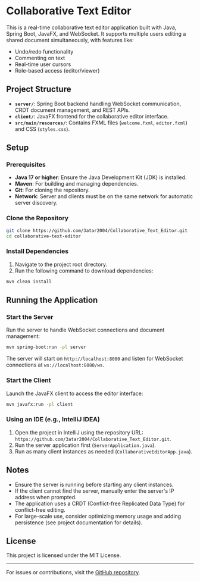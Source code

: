 # Collaborative Text Editor

This is a real-time collaborative text editor application built with Java, Spring Boot, JavaFX, and WebSocket. It supports multiple users editing a shared document simultaneously, with features like:

- Undo/redo functionality
- Commenting on text
- Real-time user cursors
- Role-based access (editor/viewer)

## Project Structure

- **`server/`**: Spring Boot backend handling WebSocket communication, CRDT document management, and REST APIs.
- **`client/`**: JavaFX frontend for the collaborative editor interface.
- **`src/main/resources/`**: Contains FXML files (`welcome.fxml`, `editor.fxml`) and CSS (`styles.css`).

## Setup

### Prerequisites

- **Java 17 or higher**: Ensure the Java Development Kit (JDK) is installed.
- **Maven**: For building and managing dependencies.
- **Git**: For cloning the repository.
- **Network**: Server and clients must be on the same network for automatic server discovery.

### Clone the Repository

```bash
git clone https://github.com/3atar2004/Collaborative_Text_Editor.git
cd collaborative-text-editor
```

### Install Dependencies

1. Navigate to the project root directory.
2. Run the following command to download dependencies:

```bash
mvn clean install
```

## Running the Application

### Start the Server

Run the server to handle WebSocket connections and document management:

```bash
mvn spring-boot:run -pl server
```

The server will start on `http://localhost:8080` and listen for WebSocket connections at `ws://localhost:8080/ws`.

### Start the Client

Launch the JavaFX client to access the editor interface:

```bash
mvn javafx:run -pl client
```

### Using an IDE (e.g., IntelliJ IDEA)

1. Open the project in IntelliJ using the repository URL: `https://github.com/3atar2004/Collaborative_Text_Editor.git`.
2. Run the server application first (`ServerApplication.java`).
3. Run as many client instances as needed (`CollaborativeEditorApp.java`).

## Notes

- Ensure the server is running before starting any client instances.
- If the client cannot find the server, manually enter the server's IP address when prompted.
- The application uses a CRDT (Conflict-free Replicated Data Type) for conflict-free editing.
- For large-scale use, consider optimizing memory usage and adding persistence (see project documentation for details).

## License

This project is licensed under the MIT License.

---

For issues or contributions, visit the [GitHub repository](https://github.com/3atar2004/Collaborative_Text_Editor).
